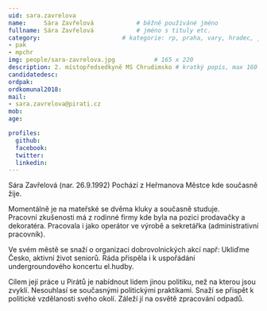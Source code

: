 ```yaml
---
uid: sara.zavrelova
name:     Sára Zavřelová      		# běžně používáné jméno
fullname: Sára Zavřelová      		# jméno s tituly etc.
category:                 		# kategorie: rp, praha, vary, hradec, jmk, senat
- pak
- mpchr
img: people/sara-zavrelova.jpg           # 165 x 220
description: 2. místopředsedkyně MS Chrudimsko # kratký popis, max 160 znaků
candidatedesc: 
ordpak: 
ordkomunal2018: 
mail:
- sara.zavrelova@pirati.cz
mob: 
age: 

profiles:
  github: 
  facebook: 
  twitter:
  linkedin:
---
```


Sára Zavřelová (nar. 26.9.1992) Pochází z Heřmanova Městce kde současně žije. 

Momentálně je na mateřské se dvěma kluky a současně studuje.  
Pracovní zkušenosti má z rodinné firmy kde byla na pozici prodavačky a 
dekoratéra. Pracovala i jako operátor ve výrobě a sekretářka 
(administrativní pracovník).  

Ve svém městě se snaží o organizaci dobrovolnických akcí např: Ukliďme 
Česko, aktivní život seniorů. Ráda přispěla i k uspořádání 
undergroundového koncertu el.hudby.  

Cílem její práce u Pirátů je nabídnout lidem jinou politiku, než na 
kterou jsou zvyklí. Nesouhlasí se současnými politickými praktikami. 
Snaží se přispět k politické vzdělanosti svého okolí. Záleží jí na 
osvětě zpracování odpadů. 


